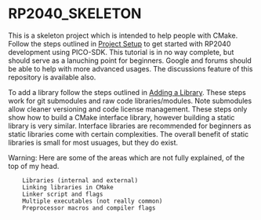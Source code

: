 # RP2040_SKELETON
This is a skeleton project which is intended to help people with CMake. Follow the steps outlined in [Project Setup](Project_Setup.md) to get started with RP2040 development using PICO-SDK. This tutorial is in no way complete, but should serve as a lanuching point for beginners. Google and forums should be able to help with more advanced usages. The discussions feature of this repository is available also.

To add a library follow the steps outlined in [Adding a Library](Adding_a_Library.md). These steps work for git submodules and raw code libraries/modules. Note submodules allow cleaner versioning and code license management. These steps only show how to build a CMake interface library, however building a static library is very similar. Interface libraries are recommended for beginners as static libraries come with certain complexities. The overall benefit of static libraries is small for most usuages, but they do exist.

Warning: Here are some of the areas which are not fully explained, of the top of my head.
```
    Libraries (internal and external)
    Linking libraries in CMake
    Linker script and flags
    Multiple executables (not really common)
    Preprocessor macros and compiler flags
```
